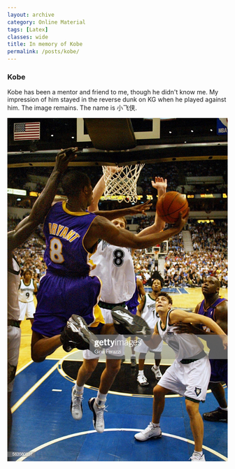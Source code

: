 ```yaml
---
layout: archive
category: Online Material
tags: [Latex]
classes: wide
title: In memory of Kobe
permalink: /posts/kobe/
---
```


### Kobe
Kobe has been a mentor and friend to me, though he didn't know me. My impression of him stayed in the reverse dunk on KG when he played against him. The image remains. The name is 小飞侠. 
<!-- (https://github.com/Dark417/dark417.github.io/blob/master/images/kbreversedunk.jpg) -->
![Pipeline](/images/kbreversedunk.jpg)